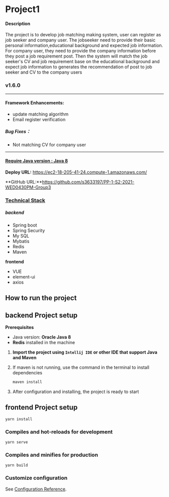 # Project1

#### **Description**

The project is to develop job matching making system, user can register as job seeker and company user. The jobseeker need to provide their basic personal information,educational background  and expected job information. For company user, they need to provide the company information before they post a job requirement post.  Then the system will match the job seeker's CV and job requirement base on the educational background and expect job information to generates the recommendation of post to job seeker and CV to the company users

### **v1.6.0** 

------

#### Framework Enhancements:

- update matching algorithm
- Email  register verification 

##### Bug Fixes：

- Not matching CV for company user 

------



#### <u>**Require Java version : Java 8**</u>

**Deploy URL:** https://ec2-18-205-41-24.compute-1.amazonaws.com/

**GitHub URL:**https://github.com/s3633197/PP-1-S2-2021-WED0430PM-Group3

### <u>Technical Stack</u>

##### backend

- Spring boot 
- Spring Security 
- My SQL
- Mybatis
- Redis 
- Maven

**frontend**

- VUE
- element-ui
- axios

## How to run the project

## backend Project setup

**Prerequisites**

- Java version:  **Oracle Java 8**
- **Redis** installed  in the machine 

1. **Import the project using `Intellij IDE` or other IDE that support Java and Maven**

2. If maven is not running, use the command  in the terminal  to install dependencies 

   ```java
   maven install
   ```

3. After configuration and installing, the project is ready to start 

## frontend Project setup

```
yarn install
```

### Compiles and hot-reloads for development

```
yarn serve
```

### Compiles and minifies for production

```
yarn build
```

### Customize configuration

See [Configuration Reference](https://cli.vuejs.org/config/).